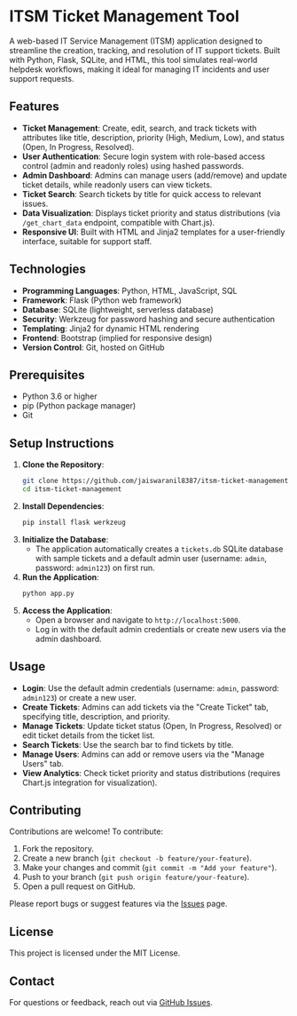 # ITSM Ticket Management Tool

A web-based IT Service Management (ITSM) application designed to streamline the creation, tracking, and resolution of IT support tickets. Built with Python, Flask, SQLite, and HTML, this tool simulates real-world helpdesk workflows, making it ideal for managing IT incidents and user support requests.

## Features
- **Ticket Management**: Create, edit, search, and track tickets with attributes like title, description, priority (High, Medium, Low), and status (Open, In Progress, Resolved).
- **User Authentication**: Secure login system with role-based access control (admin and readonly roles) using hashed passwords.
- **Admin Dashboard**: Admins can manage users (add/remove) and update ticket details, while readonly users can view tickets.
- **Ticket Search**: Search tickets by title for quick access to relevant issues.
- **Data Visualization**: Displays ticket priority and status distributions (via `/get_chart_data` endpoint, compatible with Chart.js).
- **Responsive UI**: Built with HTML and Jinja2 templates for a user-friendly interface, suitable for support staff.

## Technologies
- **Programming Languages**: Python, HTML, JavaScript, SQL
- **Framework**: Flask (Python web framework)
- **Database**: SQLite (lightweight, serverless database)
- **Security**: Werkzeug for password hashing and secure authentication
- **Templating**: Jinja2 for dynamic HTML rendering
- **Frontend**: Bootstrap (implied for responsive design)
- **Version Control**: Git, hosted on GitHub

## Prerequisites
- Python 3.6 or higher
- pip (Python package manager)
- Git

## Setup Instructions
1. **Clone the Repository**:
   ```bash
   git clone https://github.com/jaiswaranil8387/itsm-ticket-management.git
   cd itsm-ticket-management
   ```
2. **Install Dependencies**:
   ```bash
   pip install flask werkzeug
   ```
3. **Initialize the Database**:
   - The application automatically creates a `tickets.db` SQLite database with sample tickets and a default admin user (username: `admin`, password: `admin123`) on first run.
4. **Run the Application**:
   ```bash
   python app.py
   ```
5. **Access the Application**:
   - Open a browser and navigate to `http://localhost:5000`.
   - Log in with the default admin credentials or create new users via the admin dashboard.

## Usage
- **Login**: Use the default admin credentials (username: `admin`, password: `admin123`) or create a new user.
- **Create Tickets**: Admins can add tickets via the "Create Ticket" tab, specifying title, description, and priority.
- **Manage Tickets**: Update ticket status (Open, In Progress, Resolved) or edit ticket details from the ticket list.
- **Search Tickets**: Use the search bar to find tickets by title.
- **Manage Users**: Admins can add or remove users via the "Manage Users" tab.
- **View Analytics**: Check ticket priority and status distributions (requires Chart.js integration for visualization).

## Contributing
Contributions are welcome! To contribute:
1. Fork the repository.
2. Create a new branch (`git checkout -b feature/your-feature`).
3. Make your changes and commit (`git commit -m "Add your feature"`).
4. Push to your branch (`git push origin feature/your-feature`).
5. Open a pull request on GitHub.

Please report bugs or suggest features via the [Issues](https://github.com/jaiswaranil8387/itsm-ticket-management/issues) page.

## License
This project is licensed under the MIT License.

## Contact
For questions or feedback, reach out via [GitHub Issues](https://github.com/jaiswaranil8387/itsm-ticket-management/issues).